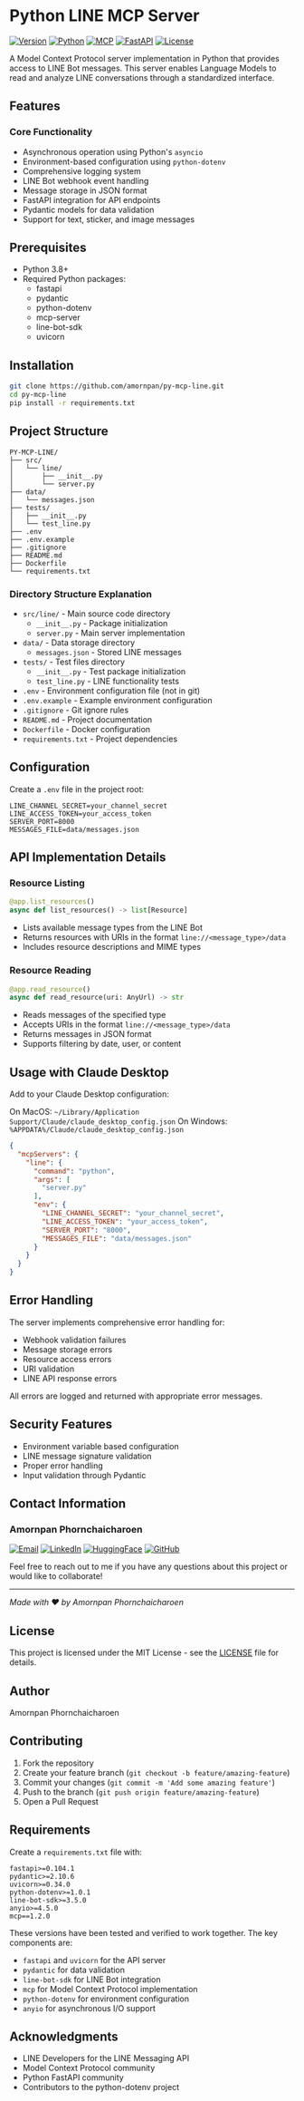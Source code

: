 # Python LINE MCP Server

[![Version](https://img.shields.io/badge/version-1.0.0-blue.svg)](https://github.com/amornpan/py-mcp-line)
[![Python](https://img.shields.io/badge/python-3.8%2B-blue)](https://www.python.org)
[![MCP](https://img.shields.io/badge/MCP-1.2.0-green.svg)](https://github.com/modelcontextprotocol)
[![FastAPI](https://img.shields.io/badge/FastAPI-0.104.1-teal.svg)](https://fastapi.tiangolo.com)
[![License](https://img.shields.io/badge/license-MIT-yellow.svg)](LICENSE)

A Model Context Protocol server implementation in Python that provides access to LINE Bot messages. This server enables Language Models to read and analyze LINE conversations through a standardized interface.

## Features

### Core Functionality
* Asynchronous operation using Python's `asyncio`
* Environment-based configuration using `python-dotenv`
* Comprehensive logging system
* LINE Bot webhook event handling
* Message storage in JSON format
* FastAPI integration for API endpoints
* Pydantic models for data validation
* Support for text, sticker, and image messages

## Prerequisites

* Python 3.8+
* Required Python packages:
  * fastapi
  * pydantic
  * python-dotenv
  * mcp-server
  * line-bot-sdk
  * uvicorn

## Installation

```bash
git clone https://github.com/amornpan/py-mcp-line.git
cd py-mcp-line
pip install -r requirements.txt
```

## Project Structure

```
PY-MCP-LINE/
├── src/
│   └── line/
│       ├── __init__.py
│       └── server.py
├── data/
│   └── messages.json
├── tests/
│   ├── __init__.py
│   └── test_line.py
├── .env
├── .env.example
├── .gitignore
├── README.md
├── Dockerfile
└── requirements.txt
```

### Directory Structure Explanation
* `src/line/` - Main source code directory
  * `__init__.py` - Package initialization
  * `server.py` - Main server implementation
* `data/` - Data storage directory
  * `messages.json` - Stored LINE messages
* `tests/` - Test files directory
  * `__init__.py` - Test package initialization
  * `test_line.py` - LINE functionality tests
* `.env` - Environment configuration file (not in git)
* `.env.example` - Example environment configuration
* `.gitignore` - Git ignore rules
* `README.md` - Project documentation
* `Dockerfile` - Docker configuration
* `requirements.txt` - Project dependencies

## Configuration

Create a `.env` file in the project root:

```env
LINE_CHANNEL_SECRET=your_channel_secret
LINE_ACCESS_TOKEN=your_access_token
SERVER_PORT=8000
MESSAGES_FILE=data/messages.json
```

## API Implementation Details

### Resource Listing
```python
@app.list_resources()
async def list_resources() -> list[Resource]
```
* Lists available message types from the LINE Bot
* Returns resources with URIs in the format `line://<message_type>/data`
* Includes resource descriptions and MIME types

### Resource Reading
```python
@app.read_resource()
async def read_resource(uri: AnyUrl) -> str
```
* Reads messages of the specified type
* Accepts URIs in the format `line://<message_type>/data`
* Returns messages in JSON format
* Supports filtering by date, user, or content

## Usage with Claude Desktop

Add to your Claude Desktop configuration:

On MacOS: `~/Library/Application Support/Claude/claude_desktop_config.json`
On Windows: `%APPDATA%/Claude/claude_desktop_config.json`

```json
{
  "mcpServers": {
    "line": {
      "command": "python",
      "args": [
        "server.py"
      ],
      "env": {
        "LINE_CHANNEL_SECRET": "your_channel_secret",
        "LINE_ACCESS_TOKEN": "your_access_token",
        "SERVER_PORT": "8000",
        "MESSAGES_FILE": "data/messages.json"
      }
    }
  }
}
```

## Error Handling

The server implements comprehensive error handling for:
* Webhook validation failures
* Message storage errors
* Resource access errors
* URI validation
* LINE API response errors

All errors are logged and returned with appropriate error messages.

## Security Features

* Environment variable based configuration
* LINE message signature validation
* Proper error handling
* Input validation through Pydantic

## Contact Information

### Amornpan Phornchaicharoen

[![Email](https://img.shields.io/badge/Email-amornpan%40gmail.com-red?style=flat-square&logo=gmail)](mailto:amornpan@gmail.com)
[![LinkedIn](https://img.shields.io/badge/LinkedIn-Amornpan-blue?style=flat-square&logo=linkedin)](https://www.linkedin.com/in/amornpan/)
[![HuggingFace](https://img.shields.io/badge/🤗%20Hugging%20Face-amornpan-yellow?style=flat-square)](https://huggingface.co/amornpan)
[![GitHub](https://img.shields.io/badge/GitHub-amornpan-black?style=flat-square&logo=github)](https://github.com/amornpan)

Feel free to reach out to me if you have any questions about this project or would like to collaborate!

---
*Made with ❤️ by Amornpan Phornchaicharoen*

## License

This project is licensed under the MIT License - see the [LICENSE](LICENSE) file for details.

## Author

Amornpan Phornchaicharoen

## Contributing

1. Fork the repository
2. Create your feature branch (`git checkout -b feature/amazing-feature`)
3. Commit your changes (`git commit -m 'Add some amazing feature'`)
4. Push to the branch (`git push origin feature/amazing-feature`)
5. Open a Pull Request

## Requirements

Create a `requirements.txt` file with:

```
fastapi>=0.104.1
pydantic>=2.10.6
uvicorn>=0.34.0 
python-dotenv>=1.0.1
line-bot-sdk>=3.5.0
anyio>=4.5.0
mcp==1.2.0
```

These versions have been tested and verified to work together. The key components are:
* `fastapi` and `uvicorn` for the API server
* `pydantic` for data validation
* `line-bot-sdk` for LINE Bot integration
* `mcp` for Model Context Protocol implementation
* `python-dotenv` for environment configuration
* `anyio` for asynchronous I/O support

## Acknowledgments

* LINE Developers for the LINE Messaging API
* Model Context Protocol community
* Python FastAPI community
* Contributors to the python-dotenv project